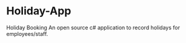 Holiday-App
===========

Holiday Booking 
An open source c# application to record holidays for employees/staff.

